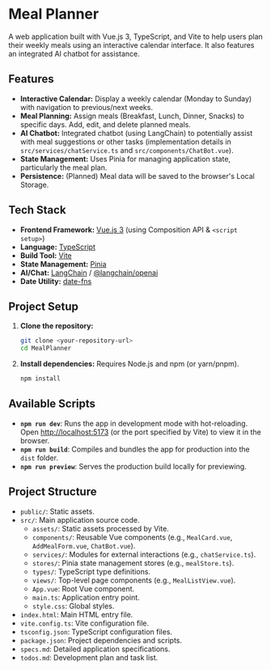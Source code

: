 # Meal Planner

A web application built with Vue.js 3, TypeScript, and Vite to help users plan their weekly meals using an interactive calendar interface. It also features an integrated AI chatbot for assistance.

## Features

*   **Interactive Calendar:** Display a weekly calendar (Monday to Sunday) with navigation to previous/next weeks.
*   **Meal Planning:** Assign meals (Breakfast, Lunch, Dinner, Snacks) to specific days. Add, edit, and delete planned meals.
*   **AI Chatbot:** Integrated chatbot (using LangChain) to potentially assist with meal suggestions or other tasks (implementation details in `src/services/chatService.ts` and `src/components/ChatBot.vue`).
*   **State Management:** Uses Pinia for managing application state, particularly the meal plan.
*   **Persistence:** (Planned) Meal data will be saved to the browser's Local Storage.

## Tech Stack

*   **Frontend Framework:** [Vue.js 3](https://vuejs.org/) (using Composition API & `<script setup>`)
*   **Language:** [TypeScript](https://www.typescriptlang.org/)
*   **Build Tool:** [Vite](https://vitejs.dev/)
*   **State Management:** [Pinia](https://pinia.vuejs.org/)
*   **AI/Chat:** [LangChain](https://js.langchain.com/) / [@langchain/openai](https://www.npmjs.com/package/@langchain/openai)
*   **Date Utility:** [date-fns](https://date-fns.org/)

## Project Setup

1.  **Clone the repository:**
    ```bash
    git clone <your-repository-url>
    cd MealPlanner
    ```
2.  **Install dependencies:**
    Requires Node.js and npm (or yarn/pnpm).
    ```bash
    npm install
    ```

## Available Scripts

*   **`npm run dev`**: Runs the app in development mode with hot-reloading. Open [http://localhost:5173](http://localhost:5173) (or the port specified by Vite) to view it in the browser.
*   **`npm run build`**: Compiles and bundles the app for production into the `dist` folder.
*   **`npm run preview`**: Serves the production build locally for previewing.

## Project Structure

*   `public/`: Static assets.
*   `src/`: Main application source code.
    *   `assets/`: Static assets processed by Vite.
    *   `components/`: Reusable Vue components (e.g., `MealCard.vue`, `AddMealForm.vue`, `ChatBot.vue`).
    *   `services/`: Modules for external interactions (e.g., `chatService.ts`).
    *   `stores/`: Pinia state management stores (e.g., `mealStore.ts`).
    *   `types/`: TypeScript type definitions.
    *   `views/`: Top-level page components (e.g., `MealListView.vue`).
    *   `App.vue`: Root Vue component.
    *   `main.ts`: Application entry point.
    *   `style.css`: Global styles.
*   `index.html`: Main HTML entry file.
*   `vite.config.ts`: Vite configuration file.
*   `tsconfig.json`: TypeScript configuration files.
*   `package.json`: Project dependencies and scripts.
*   `specs.md`: Detailed application specifications.
*   `todos.md`: Development plan and task list.

